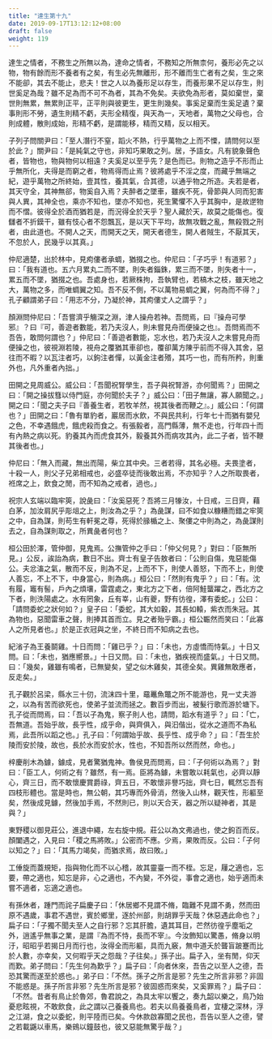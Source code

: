 ```yaml
---
title: "達生第十九"
date: 2019-09-17T13:12:12+08:00
draft: false
weight: 119
---
```




達生之情者，不務生之所無以為，達命之情者，不務知之所無柰何，養形必先之以物，物有餘而形不養者有之矣，有生必先無離形，形不離而生亡者有之矣，生之來不能卻，其去不能止，悲夫！世之人以為養形足以存生，而養形果不足以存生，則世奚足為哉？雖不足為而不可不為者，其為不免矣。夫欲免為形者，莫如棄世，棄世則無累，無累則正平，正平則與彼更生，更生則幾矣。事奚足棄而生奚足遺？棄事則形不勞，遺生則精不虧，夫形全精復，與天為一，天地者，萬物之父母也，合則成體，散則成始，形精不虧，是謂能移，精而又精，反以相天。



子列子問關尹曰：「至人潛行不窒，蹈火不熱，行乎萬物之上而不慄，請問何以至於此？」關尹曰：「是純氣之守也，非知巧果敢之列。居，予語女。凡有貌象聲色者，皆物也，物與物何以相遠？夫奚足以至乎先？是色而已。則物之造乎不形而止乎無所化，夫得是而窮之者，物焉得而止焉？彼將處乎不淫之度，而藏乎無端之紀，遊乎萬物之所終始，壹其性，養其氣，合其德，以通乎物之所造。夫若是者，其天守全，其神無郤，物奚自入焉？夫醉者之墜車，雖疾不死，骨節與人同而犯害與人異，其神全也，乘亦不知也，墜亦不知也，死生驚懼不入乎其胸中，是故遻物而不慴。彼得全於酒而猶若是，而況得全於天乎？聖人藏於天，故莫之能傷也。復讎者不折鏌干，雖有忮心者不怨飄瓦，是以天下平均，故無攻戰之亂，無殺戮之刑者，由此道也。不開人之天，而開天之天，開天者德生，開人者賊生，不厭其天，不忽於人，民幾乎以其真。」



仲尼適楚，出於林中，見痀僂者承蜩，猶掇之也。仲尼曰：「子巧乎！有道邪？」曰：「我有道也。五六月累丸二而不墜，則失者錙銖，累三而不墜，則失者十一，累五而不墜，猶掇之也。吾處身也，若厥株拘，吾執臂也，若槁木之枝，雖天地之大，萬物之多，而唯蜩翼之知。吾不反不側，不以萬物易蜩之翼，何為而不得？」孔子顧謂弟子曰：「用志不分，乃凝於神，其痀僂丈人之謂乎？」



顏淵問仲尼曰：「吾嘗濟乎觴深之淵，津人操舟若神。吾問焉，曰『操舟可學邪』？曰『可，善遊者數能，若乃夫沒人，則未嘗見舟而便操之也』。吾問焉而不吾告，敢問何謂也？」仲尼曰：「善遊者數能，忘水也，若乃夫沒人之未嘗見舟而便操之也，彼視淵若陵，視舟之覆猶其車卻也，覆卻萬方陳乎前而不得入其舍，惡往而不暇？以瓦注者巧，以鉤注者憚，以黃金注者㱪，其巧一也，而有所矜，則重外也，凡外重者內拙。」



田開之見周威公。威公曰：「吾聞祝腎學生，吾子與祝腎游，亦何聞焉？」田開之曰：「開之操拔篲以侍門庭，亦何聞於夫子？」威公曰：「田子無讓，寡人願聞之。」開之曰：「聞之夫子曰『善養生者，若牧羊然，視其後者而鞭之』。」威公曰：「何謂也？」田開之曰：「魯有單豹者，巖居而水飲，不與民共利，行年七十而猶有嬰兒之色，不幸遇餓虎，餓虎殺而食之。有張毅者，高門縣薄，無不走也，行年四十而有內熱之病以死。豹養其內而虎食其外，毅養其外而病攻其內，此二子者，皆不鞭其後者也。」




仲尼曰：「無入而藏，無出而陽，柴立其中央。三者若得，其名必極。夫畏塗者，十殺一人，則父子兄弟相戒也，必盛卒徒而後敢出焉，不亦知乎？人之所取畏者，袵席之上，飲食之閒，而不知為之戒者，過也。」



祝宗人玄端以臨牢筴，說彘曰：「汝奚惡死？吾將三月㹖汝，十日戒，三日齊，藉白茅，加汝肩尻乎彫俎之上，則汝為之乎？」為彘謀，曰不如食以糠糟而錯之牢筴之中，自為謀，則苟生有軒冕之尊，死得於腞楯之上、聚僂之中則為之，為彘謀則去之，自為謀則取之，所異彘者何也？



桓公田於澤，管仲御，見鬼焉。公撫管仲之手曰：「仲父何見？」對曰：「臣無所見。」公反，誒詒為病，數日不出。齊士有皇子告敖者曰：「公則自傷，鬼惡能傷公。夫忿滀之氣，散而不反，則為不足，上而不下，則使人善怒，下而不上，則使人善忘，不上不下，中身當心，則為病。」桓公曰：「然則有鬼乎？」曰：「有。沈有履，竈有髻，戶內之煩壤，雷霆處之，東北方之下者，倍阿鮭蠪躍之，西北方之下者，則泆陽處之。水有罔象，丘有峷，山有夔，野有彷徨，澤有委蛇。」公曰：「請問委蛇之狀何如？」皇子曰：「委蛇，其大如轂，其長如轅，紫衣而朱冠。其為物也，惡聞雷車之聲，則捧其首而立。見之者殆乎霸。」桓公辴然而笑曰：「此寡人之所見者也。」於是正衣冠與之坐，不終日而不知病之去也。



紀渻子為王養鬬雞。十日而問：「雞已乎？」曰：「未也，方虛憍而恃氣。」十日又問。曰：「未也，猶應嚮景。」十日又問。曰：「未也，猶疾視而盛氣。」十日又問。曰：「幾矣，雞雖有鳴者，已無變矣，望之似木雞矣，其德全矣。異雞無敢應者，反走矣。」



孔子觀於呂梁，縣水三十仞，流沫四十里，黿鼉魚鼈之所不能游也，見一丈夫游之，以為有苦而欲死也，使弟子並流而拯之。數百步而出，被髮行歌而游於塘下。孔子從而問焉，曰：「吾以子為鬼，察子則人也，請問，蹈水有道乎？」曰：「亡，吾無道。吾始乎故，長乎性，成乎命，與齊俱入，與汩偕出，從水之道而不為私焉，此吾所以蹈之也。」孔子曰：「何謂始乎故、長乎性、成乎命？」曰：「吾生於陵而安於陵，故也，長於水而安於水，性也，不知吾所以然而然，命也。」



梓慶削木為鐻，鐻成，見者驚猶鬼神。魯侯見而問焉，曰：「子何術以為焉？」對曰：「臣工人，何術之有？雖然，有一焉。臣將為鐻，未嘗敢以耗氣也，必齊以靜心，齊三日，而不敢懷慶賞爵祿，齊五日，不敢懷非譽巧拙，齊七日，輒然忘吾有四枝形體也。當是時也，無公朝，其巧專而外骨消，然後入山林，觀天性，形軀至矣，然後成見鐻，然後加手焉，不然則已，則以天合天，器之所以疑神者，其是與？」



東野稷以御見莊公，進退中繩，左右旋中規。莊公以為文弗過也，使之鉤百而反。顏闔遇之，入見曰：「稷之馬將敗。」公密而不應。少焉，果敗而反。公曰：「子何以知之？」曰：「其馬力竭矣，而猶求焉，故曰敗。」



工倕旋而蓋規矩，指與物化而不以心稽，故其靈臺一而不桎。忘足，屨之適也，忘要，帶之適也，知忘是非，心之適也，不內變，不外從，事會之適也，始乎適而未嘗不適者，忘適之適也。



有孫休者，踵門而詫子扁慶子曰：「休居鄉不見謂不脩，臨難不見謂不勇，然而田原不遇歲，事君不遇世，賓於鄉里，逐於州部，則胡罪乎天哉？休惡遇此命也？」扁子曰：「子獨不聞夫至人之自行邪？忘其肝膽，遺其耳目，芒然彷徨乎塵垢之外，逍遙乎無事之業，是謂『為而不恃，長而不宰』。今汝飾知以驚愚，脩身以明汙，昭昭乎若揭日月而行也，汝得全而形軀，具而九竅，無中道夭於聾盲跛蹇而比於人數，亦幸矣，又何暇乎天之怨哉？子往矣。」孫子出。扁子入，坐有閒，仰天而歎。弟子問曰：「先生何為歎乎？」扁子曰：「向者休來，吾告之以至人之德，吾恐其驚而遂至於惑也。」弟子曰：「不然。孫子之所言是邪？先生之所言非邪？非固不能惑是。孫子所言非邪？先生所言是邪？彼固惑而來矣，又奚罪焉？」扁子曰：「不然。昔者有鳥止於魯郊，魯君說之，為具太牢以饗之，奏九韶以樂之，鳥乃始憂悲眩視，不敢飲食，此之謂以己養養鳥也。若夫以鳥養養鳥者，宜棲之深林，浮之江湖，食之以委蛇，則平陸而已矣。今休款啟寡聞之民也，吾告以至人之德，譬之若載鼷以車馬，樂鴳以鐘鼓也，彼又惡能無驚乎哉？」